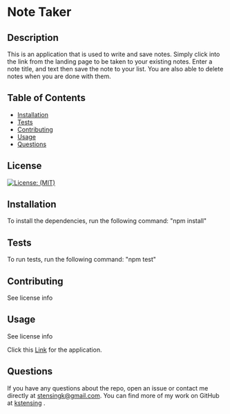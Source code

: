 
  # Note Taker

  ## Description
  This is an application that is used to write and save notes.  Simply click into the link from the landing page to be taken to your existing notes.  Enter a note title, and text then save the note to your list.  You are also able to delete notes when you are done with them.  

  ## Table of Contents

  * [Installation](#installation)
  * [Tests](#tests)
  * [Contributing](#contributing)
  * [Usage](#usage)
  * [Questions](#questions)


  ## License
  [![License: (MIT)](https://img.shields.io/badge/License-MIT-yellow.svg)](https://choosealicense.com/licenses/mit/)

  ## Installation
  To install the dependencies, run the following command: 
      "npm install"

  ## Tests
  To run tests, run the following command: 
      "npm test"

  ## Contributing
  See license info
  
  ## Usage
  See license info
  
  Click this [Link](https://peaceful-spire-57633.herokuapp.com/) for the application.
  


  ## Questions
  If you have any questions about the repo, open an issue or contact me directly at <stensingk@gmail.com>.  You can find more of my work on GitHub at 
  [kstensing](https://gihub.com/kstensing)
  .

